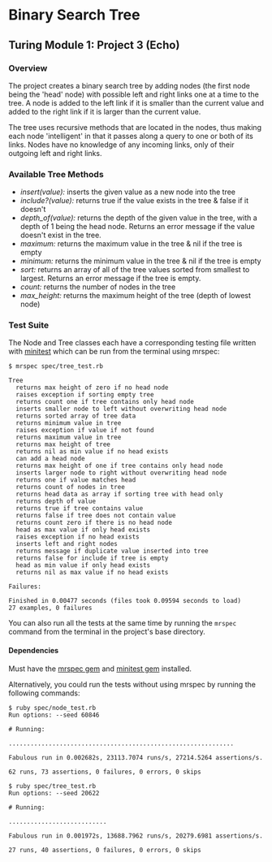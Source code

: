 # Binary Search Tree
## Turing Module 1: Project 3 (Echo)

### Overview

The project creates a binary search tree by adding nodes (the first node being the 'head' node) with possible left and right links one at a time to the tree. A node is added to the left link if it is smaller than the current value and added to the right link if it is larger than the current value.

The tree uses recursive methods that are located in the nodes, thus making each node 'intelligent' in that it passes along a query to one or both of its links. Nodes have no knowledge of any incoming links, only of their outgoing left and right links.

### Available Tree Methods

* *insert(value):* inserts the given value as a new node into the tree
* *include?(value):* returns true if the value exists in the tree & false if it doesn't
* *depth_of(value):* returns the depth of the given value in the tree, with a depth of 1 being the head node. Returns an error message if the value doesn't exist in the tree.
* *maximum:* returns the maximum value in the tree & nil if the tree is empty
* *minimum:* returns the minimum value in the tree & nil if the tree is empty
* *sort:* returns an array of all of the tree values sorted from smallest to largest. Returns an error message if the tree is empty.
* *count:* returns the number of nodes in the tree
* *max_height:* returns the maximum height of the tree (depth of lowest node)

### Test Suite

The Node and Tree classes each have a corresponding testing file written with [minitest](https://github.com/seattlerb/minitest) which can be run from the terminal using mrspec:

```
$ mrspec spec/tree_test.rb

Tree
  returns max height of zero if no head node
  raises exception if sorting empty tree
  returns count one if tree contains only head node
  inserts smaller node to left without overwriting head node
  returns sorted array of tree data
  returns minimum value in tree
  raises exception if value if not found
  returns maximum value in tree
  returns max height of tree
  returns nil as min value if no head exists
  can add a head node
  returns max height of one if tree contains only head node
  inserts larger node to right without overwriting head node
  returns one if value matches head
  returns count of nodes in tree
  returns head data as array if sorting tree with head only
  returns depth of value
  returns true if tree contains value
  returns false if tree does not contain value
  returns count zero if there is no head node
  head as max value if only head exists
  raises exception if no head exists
  inserts left and right nodes
  returns message if duplicate value inserted into tree
  returns false for include if tree is empty
  head as min value if only head exists
  returns nil as max value if no head exists

Failures:

Finished in 0.00477 seconds (files took 0.09594 seconds to load)
27 examples, 0 failures
```

You can also run all the tests at the same time by running the `mrspec` command from the terminal in the project's base directory.

#### Dependencies

Must have the [mrspec gem](https://github.com/JoshCheek/mrspec) and [minitest gem](https://github.com/seattlerb/minitest) installed.

Alternatively, you could run the tests without using mrspec by running the following commands:

```
$ ruby spec/node_test.rb
Run options: --seed 60846

# Running:

..............................................................

Fabulous run in 0.002682s, 23113.7074 runs/s, 27214.5264 assertions/s.

62 runs, 73 assertions, 0 failures, 0 errors, 0 skips

$ ruby spec/tree_test.rb
Run options: --seed 20622

# Running:

...........................

Fabulous run in 0.001972s, 13688.7962 runs/s, 20279.6981 assertions/s.

27 runs, 40 assertions, 0 failures, 0 errors, 0 skips
```
